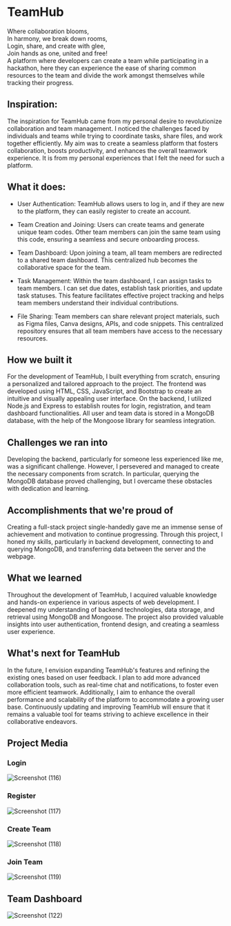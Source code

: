 # TeamHub
Where collaboration blooms, <br>
In harmony, we break down rooms, <br>
Login, share, and create with glee, <br>
Join hands as one, united and free! <br>
A platform where developers can create a team while participating in a hackathon, here they can experience the ease of sharing common resources to the team and divide the work amongst themselves while tracking their progress.
## Inspiration:
The inspiration for TeamHub came from my personal desire to revolutionize collaboration and team management. I noticed the challenges faced by individuals and teams while trying to coordinate tasks, share files, and work together efficiently. My aim was to create a seamless platform that fosters collaboration, boosts productivity, and enhances the overall teamwork experience. It is from my personal experiences that I felt the need for such a platform.

## What it does:
- User Authentication: TeamHub allows users to log in, and if they are new to the platform, they can easily register to create an account.

- Team Creation and Joining: Users can create teams and generate unique team codes. Other team members can join the same team using this code, ensuring a seamless and secure onboarding process.

- Team Dashboard: Upon joining a team, all team members are redirected to a shared team dashboard. This centralized hub becomes the collaborative space for the team.

- Task Management: Within the team dashboard, I can assign tasks to team members. I can set due dates, establish task priorities, and update task statuses. This feature facilitates effective project tracking and helps team members understand their individual contributions.

- File Sharing: Team members can share relevant project materials, such as Figma files, Canva designs, APIs, and code snippets. This centralized repository ensures that all team members have access to the necessary resources.

## How we built it
For the development of TeamHub, I built everything from scratch, ensuring a personalized and tailored approach to the project. The frontend was developed using HTML, CSS, JavaScript, and Bootstrap to create an intuitive and visually appealing user interface. On the backend, I utilized Node.js and Express to establish routes for login, registration, and team dashboard functionalities. All user and team data is stored in a MongoDB database, with the help of the Mongoose library for seamless integration.

## Challenges we ran into
Developing the backend, particularly for someone less experienced like me, was a significant challenge. However, I persevered and managed to create the necessary components from scratch. In particular, querying the MongoDB database proved challenging, but I overcame these obstacles with dedication and learning.

## Accomplishments that we're proud of
Creating a full-stack project single-handedly gave me an immense sense of achievement and motivation to continue progressing. Through this project, I honed my skills, particularly in backend development, connecting to and querying MongoDB, and transferring data between the server and the webpage.

## What we learned
Throughout the development of TeamHub, I acquired valuable knowledge and hands-on experience in various aspects of web development. I deepened my understanding of backend technologies, data storage, and retrieval using MongoDB and Mongoose. The project also provided valuable insights into user authentication, frontend design, and creating a seamless user experience.

## What's next for TeamHub
In the future, I envision expanding TeamHub's features and refining the existing ones based on user feedback. I plan to add more advanced collaboration tools, such as real-time chat and notifications, to foster even more efficient teamwork. Additionally, I aim to enhance the overall performance and scalability of the platform to accommodate a growing user base. Continuously updating and improving TeamHub will ensure that it remains a valuable tool for teams striving to achieve excellence in their collaborative endeavors.

## Project Media
### Login
![Screenshot (116)](https://github.com/PurviSaini/TeamHub/assets/101940722/7eb9fee9-b416-47ad-8eac-9464d094429e)
### Register
![Screenshot (117)](https://github.com/PurviSaini/TeamHub/assets/101940722/7b4c3c72-61d3-4c45-9307-50e3f6d58c84)
### Create Team
![Screenshot (118)](https://github.com/PurviSaini/TeamHub/assets/101940722/2bee2798-5764-45af-81ea-664faf314ede)
### Join Team
![Screenshot (119)](https://github.com/PurviSaini/TeamHub/assets/101940722/0544dbd5-7133-4b25-9316-1cedb63d7826)
## Team Dashboard
![Screenshot (122)](https://github.com/PurviSaini/TeamHub/assets/101940722/cfef1546-bc74-4ae2-9556-27b373c98a81)



